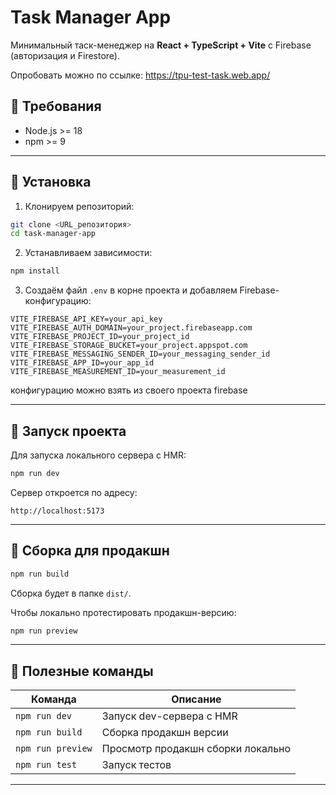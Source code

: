 

# Task Manager App

Минимальный таск-менеджер на **React + TypeScript + Vite** с Firebase (авторизация и Firestore).

Опробовать можно по ссылке: https://tpu-test-task.web.app/


## 🔹 Требования

* Node.js >= 18
* npm >= 9

---

## 🔹 Установка

1. Клонируем репозиторий:

```bash
git clone <URL_репозитория>
cd task-manager-app
```

2. Устанавливаем зависимости:

```bash
npm install
```

3. Создаём файл `.env` в корне проекта и добавляем Firebase-конфигурацию:

```env
VITE_FIREBASE_API_KEY=your_api_key
VITE_FIREBASE_AUTH_DOMAIN=your_project.firebaseapp.com
VITE_FIREBASE_PROJECT_ID=your_project_id
VITE_FIREBASE_STORAGE_BUCKET=your_project.appspot.com
VITE_FIREBASE_MESSAGING_SENDER_ID=your_messaging_sender_id
VITE_FIREBASE_APP_ID=your_app_id
VITE_FIREBASE_MEASUREMENT_ID=your_measurement_id
```

конфигурацию можно взять из своего проекта firebase

---

## 🔹 Запуск проекта

Для запуска локального сервера с HMR:

```bash
npm run dev
```

Сервер откроется по адресу:

```
http://localhost:5173
```

---

## 🔹 Сборка для продакшн

```bash
npm run build
```

Сборка будет в папке `dist/`.

Чтобы локально протестировать продакшн-версию:

```bash
npm run preview
```

---


## 🔹 Полезные команды

| Команда           | Описание                          |
| ----------------- | --------------------------------- |
| `npm run dev`     | Запуск dev-сервера с HMR          |
| `npm run build`   | Сборка продакшн версии            |
| `npm run preview` | Просмотр продакшн сборки локально |
| `npm run test`    | Запуск тестов                     |

---
